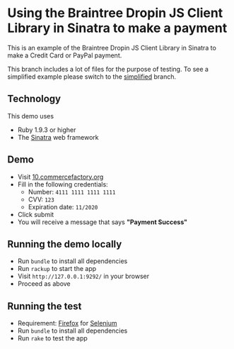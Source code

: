 # Using the Braintree Dropin JS Client Library in Sinatra to make a payment

This is an example of the Braintree Dropin JS Client Library in Sinatra to make a Credit Card or PayPal payment.

This branch includes a lot of files for the purpose of testing. To see a simplified example please switch to the [simplified](https://github.com/commercefactory/010-braintree-dropin-js-ruby/tree/simplified) branch.

## Technology

This demo uses

* Ruby 1.9.3 or higher
* The [Sinatra](http://www.sinatrarb.com/) web framework

## Demo

* Visit [10.commercefactory.org](http://10.commercefactory.org)
* Fill in the following credentials:
  * Number: `4111 1111 1111 1111`
  * CVV: `123`
  * Expiration date: `11/2020`
* Click submit
* You will receive a message that says __"Payment Success"__

## Running the demo locally

* Run `bundle` to install all dependencies
* Run `rackup` to start the app
* Visit `http://127.0.0.1:9292/` in your browser
* Proceed as above

## Running the test

* Requirement: [Firefox](http://getfirefox.com) for [Selenium](http://seleniumhq.org)
* Run `bundle` to install all dependencies
* Run `rake` to test the app
